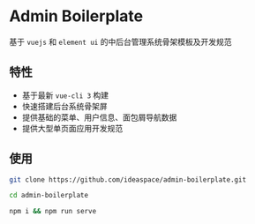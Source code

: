 # Admin Boilerplate

基于 `vuejs` 和 `element ui` 的中后台管理系统骨架模板及开发规范

## 特性

- 基于最新 `vue-cli 3` 构建
- 快速搭建后台系统骨架屏
- 提供基础的菜单、用户信息、面包屑导航数据
- 提供大型单页面应用开发规范

## 使用

```bash
git clone https://github.com/ideaspace/admin-boilerplate.git

cd admin-boilerplate

npm i && npm run serve
```
